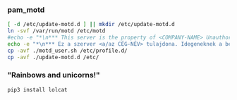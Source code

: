 ### pam_motd

```bash
[ -d /etc/update-motd.d ] || mkdir /etc/update-motd.d
ln -svf /var/run/motd /etc/motd
#echo -e "*\n*** This server is the property of <COMPANY-NAME> Unauthorized entry is prohibited. ***\n*\n" > /etc/motd.tail
echo -e "*\n*** Ez a szerver <a/az CÉG-NÉV> tulajdona. Idegeneknek a belépés tilos. ***\n*\n" > /etc/motd.tail
cp -avf ./motd_user.sh /etc/profile.d/
cp -avf ./update-motd.d /etc/
```

### "Rainbows and unicorns!"

`pip3 install lolcat`

